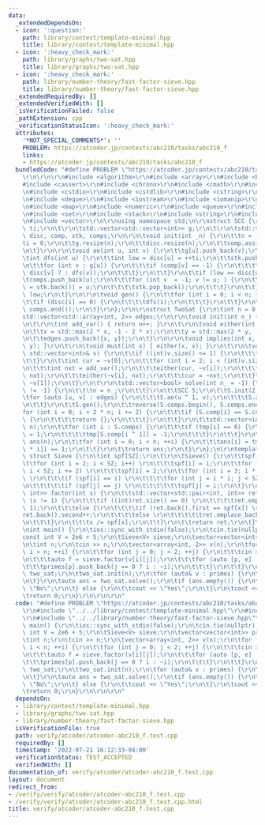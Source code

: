 ```yaml
---
data:
  _extendedDependsOn:
  - icon: ':question:'
    path: library/contest/template-minimal.hpp
    title: library/contest/template-minimal.hpp
  - icon: ':heavy_check_mark:'
    path: library/graphs/two-sat.hpp
    title: library/graphs/two-sat.hpp
  - icon: ':heavy_check_mark:'
    path: library/number-theory/fast-factor-sieve.hpp
    title: library/number-theory/fast-factor-sieve.hpp
  _extendedRequiredBy: []
  _extendedVerifiedWith: []
  _isVerificationFailed: false
  _pathExtension: cpp
  _verificationStatusIcon: ':heavy_check_mark:'
  attributes:
    '*NOT_SPECIAL_COMMENTS*': ''
    PROBLEM: https://atcoder.jp/contests/abc210/tasks/abc210_f
    links:
    - https://atcoder.jp/contests/abc210/tasks/abc210_f
  bundledCode: "#define PROBLEM \"https://atcoder.jp/contests/abc210/tasks/abc210_f\"\
    \r\n\r\n\r\n#include <algorithm>\r\n#include <array>\r\n#include <bitset>\r\n\
    #include <cassert>\r\n#include <chrono>\r\n#include <cmath>\r\n#include <complex>\r\
    \n#include <cstdio>\r\n#include <cstdlib>\r\n#include <cstring>\r\n#include <ctime>\r\
    \n#include <deque>\r\n#include <iostream>\r\n#include <iomanip>\r\n#include <list>\r\
    \n#include <map>\r\n#include <numeric>\r\n#include <queue>\r\n#include <random>\r\
    \n#include <set>\r\n#include <stack>\r\n#include <string>\r\n#include <unordered_map>\r\
    \n#include <vector>\r\n\r\nusing namespace std;\n\r\nstruct SCC {\r\n\tint n,\
    \ ti;\r\n\t\r\n\tstd::vector<std::vector<int>> g;\r\n\t\r\n\tstd::vector<int>\
    \ disc, comp, stk, comps;\r\n\r\n\tvoid init(int _n) {\r\n\t\tn = _n;\r\n\t\t\
    ti = 0;\r\n\t\tg.resize(n);\r\n\t\tdisc.resize(n);\r\n\t\tcomp.assign(n, -1);\r\
    \n\t}\r\n\r\n\tvoid ae(int u, int v) {\r\n\t\tg[u].push_back(v);\r\n\t}\r\n\r\n\
    \tint dfs(int u) {\r\n\t\tint low = disc[u] = ++ti;\r\n\t\tstk.push_back(u);\r\
    \n\t\tfor (int v : g[u]) {\r\n\t\t\tif (comp[v] == -1) {\r\n\t\t\t\tlow = std::min(low,\
    \ disc[v] ? : dfs(v));\r\n\t\t\t}\r\n\t\t}\r\n\t\tif (low == disc[u]) {\r\n\t\t\
    \tcomps.push_back(u);\r\n\t\t\tfor (int v  = -1; v != u; ) {\r\n\t\t\t\tcomp[v\
    \ = stk.back()] = u;\r\n\t\t\t\tstk.pop_back();\r\n\t\t\t}\r\n\t\t}\r\n\t\treturn\
    \ low;\r\n\t}\r\n\r\n\tvoid gen() {\r\n\t\tfor (int i = 0; i < n; ++i) {\r\n\t\
    \t\tif (disc[i] == 0) {\r\n\t\t\t\tdfs(i);\r\n\t\t\t}\r\n\t\t}\r\n\t\treverse(comps.begin(),\
    \ comps.end());\r\n\t}\r\n};\r\n\r\nstruct TwoSat {\r\n\tint n = 0;\r\n\t\r\n\t\
    std::vector<std::array<int, 2>> edges;\r\n\r\n\tvoid init(int n_) { n = n_; }\r\
    \n\t\r\n\tint add_var() { return n++; }\r\n\t\r\n\tvoid either(int x, int y) {\r\
    \n\t\tx = std::max(2 * x, -1 - 2 * x);\r\n\t\ty = std::max(2 * y, -1 - 2 * y);\r\
    \n\t\tedges.push_back({x, y});\r\n\t}\r\n\r\n\tvoid implies(int x, int y) { either(~x,\
    \ y); }\r\n\t\r\n\tvoid must(int x) { either(x, x); }\r\n\t\r\n\tvoid at_most_one(const\
    \ std::vector<int>& v) {\r\n\t\tif ((int)v.size() <= 1) {\r\n\t\t\treturn;\r\n\
    \t\t}\r\n\t\tint cur = ~v[0];\r\n\t\tfor (int i = 2; i < (int)v.size(); ++i) {\r\
    \n\t\t\tint nxt = add_var();\r\n\t\t\teither(cur, ~v[i]);\r\n\t\t\teither(cur,\
    \ nxt);\r\n\t\t\teither(~v[i], nxt);\r\n\t\t\tcur = ~nxt;\r\n\t\t}\r\n\t\teither(cur,\
    \ ~v[1]);\r\n\t}\r\n\t\r\n\tstd::vector<bool> solve(int n_ = -1) {\r\n\t\tif (n_\
    \ != -1) {\r\n\t\t\tn = n_;\r\n\t\t}\r\n\t\tSCC S;\r\n\t\tS.init(2 * n);\r\n\t\
    \tfor (auto [u, v] : edges) {\r\n\t\t\tS.ae(u ^ 1, v);\r\n\t\t\tS.ae(v ^ 1, u);\r\
    \n\t\t}\r\n\t\tS.gen();\r\n\t\treverse(S.comps.begin(), S.comps.end());\r\n\t\t\
    for (int i = 0; i < 2 * n; i += 2) {\r\n\t\t\tif (S.comp[i] == S.comp[i ^ 1])\
    \ {\r\n\t\t\t\treturn {};\r\n\t\t\t}\r\n\t\t}\r\n\t\tstd::vector<int> tmp(2 *\
    \ n);\r\n\t\tfor (int i : S.comps) {\r\n\t\t\tif (tmp[i] == 0) {\r\n\t\t\t\ttmp[i]\
    \ = 1;\r\n\t\t\t\ttmp[S.comp[i ^ 1]] = -1;\r\n\t\t\t}\r\n\t\t}\r\n\t\tstd::vector<bool>\
    \ ans(n);\r\n\t\tfor (int i = 0; i < n; ++i) {\r\n\t\t\tans[i] = tmp[S.comp[2\
    \ * i]] == 1;\r\n\t\t}\r\n\t\treturn ans;\r\n\t}\r\n};\n\r\ntemplate <int SZ>\
    \ struct Sieve {\r\n\tint spf[SZ];\r\n\t\r\n\tSieve() {\r\n\t\tspf[1] = 1;\r\n\
    \t\tfor (int i = 2; i < SZ; i++) \r\n\t\t\tspf[i] = i;\r\n\t\tfor (int i = 4;\
    \ i < SZ; i += 2) \r\n\t\t\tspf[i] = 2;\r\n\t\tfor (int i = 3; i * i < SZ; i++)\
    \ \r\n\t\t\tif (spf[i] == i) \r\n\t\t\t\tfor (int j = i * i; j < SZ; j += i) \r\
    \n\t\t\t\t\tif (spf[j] == j) \r\n\t\t\t\t\t\tspf[j] = i;\r\n\t}\r\n\r\n\tstd::vector<std::pair<int,\
    \ int>> factor(int x) {\r\n\t\tstd::vector<std::pair<int, int>> ret;\r\n\t\twhile\
    \ (x != 1) {\r\n\t\t\tif ((int)ret.size() == 0) \r\n\t\t\t\tret.emplace_back(spf[x],\
    \ 1);\r\n\t\t\telse {\r\n\t\t\t\tif (ret.back().first == spf[x]) \r\n\t\t\t\t\t\
    ret.back().second++;\r\n\t\t\t\telse \r\n\t\t\t\t\tret.emplace_back(spf[x], 1);\r\
    \n\t\t\t}\r\n\t\t\tx /= spf[x];\r\n\t\t}\r\n\t\treturn ret;\r\n\t}\r\n};\r\n\r\
    \nint main() {\r\n\tios::sync_with_stdio(false);\r\n\tcin.tie(nullptr);\r\n\t\
    const int V = 2e6 + 5;\r\n\tSieve<V> sieve;\r\n\tvector<vector<int>> primes(V);\r\
    \n\tint n;\r\n\tcin >> n;\r\n\tvector<array<int, 2>> v(n);\r\n\tfor (int i = 0;\
    \ i < n; ++i) {\r\n\t\tfor (int j = 0; j < 2; ++j) {\r\n\t\t\tcin >> v[i][j];\r\
    \n\t\t\tauto f = sieve.factor(v[i][j]);\r\n\t\t\tfor (auto [p, e] : f) {\r\n\t\
    \t\t\tprimes[p].push_back(j == 0 ? i : ~i);\r\n\t\t\t}\r\n\t\t}\r\n\t}\r\n\tTwoSat\
    \ two_sat;\r\n\ttwo_sat.init(n);\r\n\tfor (auto& v : primes) {\r\n\t\ttwo_sat.at_most_one(v);\r\
    \n\t}\r\n\tauto ans = two_sat.solve();\r\n\tif (ans.empty()) {\r\n\t\tcout <<\
    \ \"No\";\r\n\t} else {\r\n\t\tcout << \"Yes\";\r\n\t}\r\n\tcout << '\\n';\r\n\
    \treturn 0;\r\n}\r\n\r\n\r\n"
  code: "#define PROBLEM \"https://atcoder.jp/contests/abc210/tasks/abc210_f\"\r\n\
    \r\n#include \"../../library/contest/template-minimal.hpp\"\r\n#include \"../../library/graphs/two-sat.hpp\"\
    \r\n#include \"../../library/number-theory/fast-factor-sieve.hpp\"\r\n\r\nint\
    \ main() {\r\n\tios::sync_with_stdio(false);\r\n\tcin.tie(nullptr);\r\n\tconst\
    \ int V = 2e6 + 5;\r\n\tSieve<V> sieve;\r\n\tvector<vector<int>> primes(V);\r\n\
    \tint n;\r\n\tcin >> n;\r\n\tvector<array<int, 2>> v(n);\r\n\tfor (int i = 0;\
    \ i < n; ++i) {\r\n\t\tfor (int j = 0; j < 2; ++j) {\r\n\t\t\tcin >> v[i][j];\r\
    \n\t\t\tauto f = sieve.factor(v[i][j]);\r\n\t\t\tfor (auto [p, e] : f) {\r\n\t\
    \t\t\tprimes[p].push_back(j == 0 ? i : ~i);\r\n\t\t\t}\r\n\t\t}\r\n\t}\r\n\tTwoSat\
    \ two_sat;\r\n\ttwo_sat.init(n);\r\n\tfor (auto& v : primes) {\r\n\t\ttwo_sat.at_most_one(v);\r\
    \n\t}\r\n\tauto ans = two_sat.solve();\r\n\tif (ans.empty()) {\r\n\t\tcout <<\
    \ \"No\";\r\n\t} else {\r\n\t\tcout << \"Yes\";\r\n\t}\r\n\tcout << '\\n';\r\n\
    \treturn 0;\r\n}\r\n\r\n\r\n"
  dependsOn:
  - library/contest/template-minimal.hpp
  - library/graphs/two-sat.hpp
  - library/number-theory/fast-factor-sieve.hpp
  isVerificationFile: true
  path: verify/atcoder/atcoder-abc210_f.test.cpp
  requiredBy: []
  timestamp: '2022-07-21 16:12:33-04:00'
  verificationStatus: TEST_ACCEPTED
  verifiedWith: []
documentation_of: verify/atcoder/atcoder-abc210_f.test.cpp
layout: document
redirect_from:
- /verify/verify/atcoder/atcoder-abc210_f.test.cpp
- /verify/verify/atcoder/atcoder-abc210_f.test.cpp.html
title: verify/atcoder/atcoder-abc210_f.test.cpp
---
```

